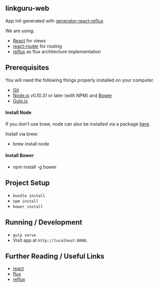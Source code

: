 ## linkguru-web

App init generated with [generator-react-reflux](https://github.com/tfaga/generator-react-reflux)

We are using:

* [React](https://github.com/facebook/react) for views
* [react-router](https://github.com/rackt/react-router) for routing
* [reflux](https://github.com/spoike/refluxjs) as flux architecture implementation

## Prerequisites

You will need the following things properly installed on your computer.

* [Git](http://git-scm.com/)
* [Node.js](http://nodejs.org/) v0.10.31 or later (with NPM) and [Bower](http://bower.io/)
* [Gulp.js](http://gulpjs.com/)

#### Install Node

If you don't use brew, node can also be installed via a package [here](http://nodejs.org/download/).

Install via brew:

* brew install node

#### Install Bower

* npm install -g bower

## Project Setup

* `bundle install`
* `npm install`
* `bower install`

## Running / Development

* `gulp serve`
* Visit app at `http://localhost:8000.`

## Further Reading / Useful Links

* [react](http://facebook.github.io/react/)
* [flux](http://facebook.github.io/flux/docs/overview.html)
* [reflux](http://spoike.ghost.io/deconstructing-reactjss-flux/)
